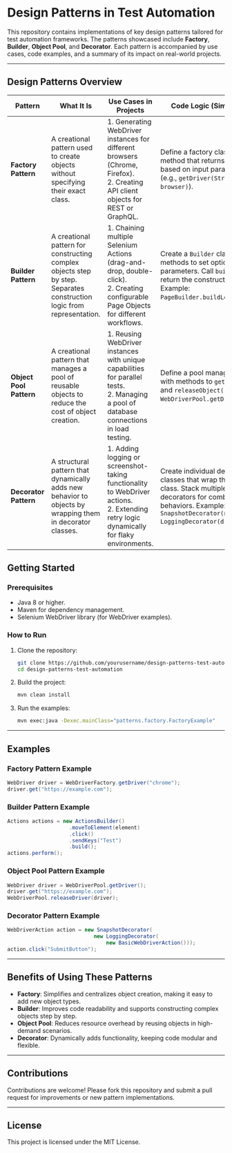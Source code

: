 
# **Design Patterns in Test Automation**

This repository contains implementations of key design patterns tailored for test automation frameworks. The patterns showcased include **Factory**, **Builder**, **Object Pool**, and **Decorator**. Each pattern is accompanied by use cases, code examples, and a summary of its impact on real-world projects.

---

## **Design Patterns Overview**

| **Pattern**           | **What It Is**                                                                 | **Use Cases in Projects**                                                                                                     | **Code Logic (Simplified)**                                                                                     | **Benefits/Impact**                                                                                      |
|------------------------|-------------------------------------------------------------------------------|------------------------------------------------------------------------------------------------------------------------------|----------------------------------------------------------------------------------------------------------------|---------------------------------------------------------------------------------------------------------|
| **Factory Pattern**    | A creational pattern used to create objects without specifying their exact class.                           | 1. Generating WebDriver instances for different browsers (Chrome, Firefox).<br>2. Creating API client objects for REST or GraphQL. | Define a factory class with a method that returns objects based on input parameters (e.g., `getDriver(String browser)`). | - Simplifies object creation.<br>- Promotes loose coupling.<br>- Centralized object instantiation.       |
| **Builder Pattern**    | A creational pattern for constructing complex objects step by step. Separates construction logic from representation. | 1. Chaining multiple Selenium Actions (drag-and-drop, double-click).<br>2. Creating configurable Page Objects for different workflows. | Create a `Builder` class with methods to set optional parameters. Call `build()` to return the constructed object. Example: `PageBuilder.buildLoginPage()`. | - Enhances readability and maintainability.<br>- Supports fluent API design.<br>- Ensures valid object creation. |
| **Object Pool Pattern**| A creational pattern that manages a pool of reusable objects to reduce the cost of object creation.          | 1. Reusing WebDriver instances with unique capabilities for parallel tests.<br>2. Managing a pool of database connections in load testing. | Define a pool manager class with methods to `getObject()` and `releaseObject()`. Example: `WebDriverPool.getDriver()`. | - Improves performance.<br>- Optimizes resource usage.<br>- Ensures object reuse in high-demand scenarios. |
| **Decorator Pattern**  | A structural pattern that dynamically adds new behavior to objects by wrapping them in decorator classes.    | 1. Adding logging or screenshot-taking functionality to WebDriver actions.<br>2. Extending retry logic dynamically for flaky environments. | Create individual decorator classes that wrap the base class. Stack multiple decorators for combined behaviors. Example: `new SnapshotDecorator(new LoggingDecorator(driver))`. | - Provides flexibility in adding features.<br>- Promotes composition over inheritance.<br>- Reuses common behaviors. |



## **Getting Started**

### **Prerequisites**
- Java 8 or higher.
- Maven for dependency management.
- Selenium WebDriver library (for WebDriver examples).

### **How to Run**
1. Clone the repository:
   ```bash
   git clone https://github.com/yourusername/design-patterns-test-automation.git
   cd design-patterns-test-automation
   ```
2. Build the project:
   ```bash
   mvn clean install
   ```
3. Run the examples:
   ```bash
   mvn exec:java -Dexec.mainClass="patterns.factory.FactoryExample"
   ```

---

## **Examples**

### **Factory Pattern Example**
```java
WebDriver driver = WebDriverFactory.getDriver("chrome");
driver.get("https://example.com");
```

### **Builder Pattern Example**
```java
Actions actions = new ActionsBuilder()
                    .moveToElement(element)
                    .click()
                    .sendKeys("Test")
                    .build();
actions.perform();
```

### **Object Pool Pattern Example**
```java
WebDriver driver = WebDriverPool.getDriver();
driver.get("https://example.com");
WebDriverPool.releaseDriver(driver);
```

### **Decorator Pattern Example**
```java
WebDriverAction action = new SnapshotDecorator(
                            new LoggingDecorator(
                                new BasicWebDriverAction()));
action.click("SubmitButton");
```

---

## **Benefits of Using These Patterns**
- **Factory**: Simplifies and centralizes object creation, making it easy to add new object types.  
- **Builder**: Improves code readability and supports constructing complex objects step by step.  
- **Object Pool**: Reduces resource overhead by reusing objects in high-demand scenarios.  
- **Decorator**: Dynamically adds functionality, keeping code modular and flexible.

---

## **Contributions**
Contributions are welcome! Please fork this repository and submit a pull request for improvements or new pattern implementations.

---

## **License**
This project is licensed under the MIT License.

